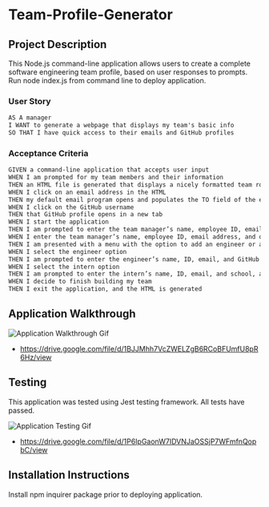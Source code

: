# Team-Profile-Generator

## Project Description
This Node.js command-line application allows users to create a complete software engineering team profile, based on user responses to prompts. Run node index.js from command line to deploy application.

### User Story
```md
AS A manager
I WANT to generate a webpage that displays my team's basic info
SO THAT I have quick access to their emails and GitHub profiles
```

### Acceptance Criteria
```md
GIVEN a command-line application that accepts user input
WHEN I am prompted for my team members and their information
THEN an HTML file is generated that displays a nicely formatted team roster based on user input
WHEN I click on an email address in the HTML
THEN my default email program opens and populates the TO field of the email with the address
WHEN I click on the GitHub username
THEN that GitHub profile opens in a new tab
WHEN I start the application
THEN I am prompted to enter the team manager’s name, employee ID, email address, and office number
WHEN I enter the team manager’s name, employee ID, email address, and office number
THEN I am presented with a menu with the option to add an engineer or an intern or to finish building my team
WHEN I select the engineer option
THEN I am prompted to enter the engineer’s name, ID, email, and GitHub username, and I am taken back to the menu
WHEN I select the intern option
THEN I am prompted to enter the intern’s name, ID, email, and school, and I am taken back to the menu
WHEN I decide to finish building my team
THEN I exit the application, and the HTML is generated
```
## Application Walkthrough
![Application Walkthrough Gif](Media/Meet_Your_Team.gif)
  * https://drive.google.com/file/d/1BJJMhh7VcZWELZgB6RCoBFUmfU8pR6Hz/view

## Testing 
This application was tested using Jest testing framework. All tests have passed.

![Application Testing Gif](Media/Meet_Your_Team_Tests.gif)
* https://drive.google.com/file/d/1P6IpGaonW7IDVNJaOSSjP7WFmfnQopbC/view

## Installation Instructions
Install npm inquirer package prior to deploying application. 
